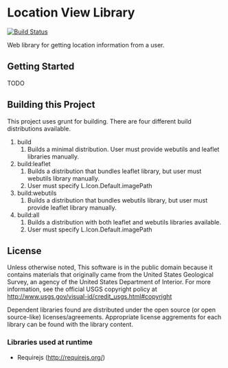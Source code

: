Location View Library
=====================

[![Build Status](https://travis-ci.org/usgs/hazdev-location-view.png)](https://travis-ci.org/usgs/hazdev-location-view)

Web library for getting location information from a user.

## Getting Started

TODO

## Building this Project

This project uses grunt for building. There are four different build
distributions available.

1. build
    1. Builds a minimal distribution. User must provide webutils and leaflet
       libraries manually.
2. build:leaflet
    1. Builds a distribution that bundles leaflet library, but user must
       webutils library manually.
    2. User must specify L.Icon.Default.imagePath
3. build:webutils
    1. Builds a distribution that bundles webutils library, but user must
       provide leaflet library manually.
4. build:all
    1. Builds a distribution with both leaflet and webutils libraries available.
    2. User must specify L.Icon.Default.imagePath

## License

Unless otherwise noted, This software is in the public domain because it
contains materials that originally came from the United States Geological
Survey, an agency of the United States Department of Interior. For more
information, see the official USGS copyright policy at
http://www.usgs.gov/visual-id/credit_usgs.html#copyright

Dependent libraries found are distributed under the open source (or open
source-like) licenses/agreements. Appropriate license aggrements for each
library can be found with the library content.

### Libraries used at runtime
 - Requirejs (http://requirejs.org/)